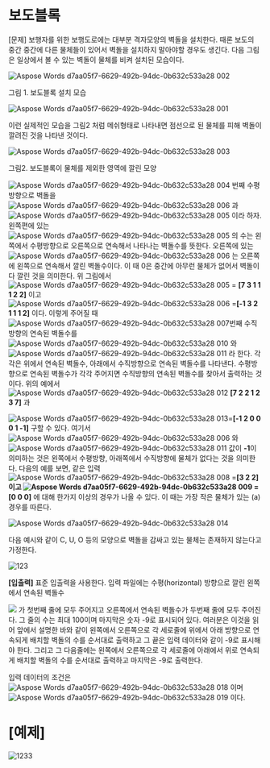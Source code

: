 # 보도블록

[문제] 보행자를 위한 보행도로에는 대부분 격자모양의 벽돌을 설치한다. 때론 보도의 중간 중간에 다른 물체들이 있어서 벽돌을 설치하지 말아야할 경우도 생긴다. 다음 그림은 일상에서 볼 수 있는 벽돌이 물체를 비켜 설치된 모습이다.


![Aspose Words d7aa05f7-6629-492b-94dc-0b632c533a28 002](https://user-images.githubusercontent.com/111568619/192048290-59807051-c6ec-4267-a8e1-fc7689ab34f6.png)

그림 1. 보도블록 설치 모습


![Aspose Words d7aa05f7-6629-492b-94dc-0b632c533a28 001](https://user-images.githubusercontent.com/111568619/192048451-6793a628-306b-4d21-b343-187cb76941fb.png)

이런 실제적인 모습을 그림2 처럼 메쉬형태로 나타내면 점선으로 된 물체를 피해 벽돌이 깔려진 것을 나타낸 것이다.

![Aspose Words d7aa05f7-6629-492b-94dc-0b632c533a28 003](https://user-images.githubusercontent.com/111568619/192048328-038a2b3f-05da-4e18-8dce-c0046b24d73a.png)

그림2. 보도블록이 물체를 제외한 영역에 깔린 모양

![Aspose Words d7aa05f7-6629-492b-94dc-0b632c533a28 004](https://user-images.githubusercontent.com/111568619/192048489-10836098-e0dd-4b38-8afb-f82c7bd39d0f.png)
번째 수평방향으로 벽돌을 ![Aspose Words d7aa05f7-6629-492b-94dc-0b632c533a28 006](https://user-images.githubusercontent.com/111568619/192048620-f0b978ea-d1f7-4f06-8622-42b9e9f057a9.png)
과 ![Aspose Words d7aa05f7-6629-492b-94dc-0b632c533a28 005](https://user-images.githubusercontent.com/111568619/192048637-9e1e5087-c54b-4a4f-ba39-6b56e0acca37.png)
 이라 하자. 왼쪽편에 있는 ![Aspose Words d7aa05f7-6629-492b-94dc-0b632c533a28 005](https://user-images.githubusercontent.com/111568619/192048718-d354b0e8-0936-445a-b12a-e354a2a65de2.png)
 의 수는 왼쪽에서 수평방향으로 오른쪽으로 연속해서 나타나는 벽돌수를 뜻한다. 오른쪽에 있는![Aspose Words d7aa05f7-6629-492b-94dc-0b632c533a28 006](https://user-images.githubusercontent.com/111568619/192048754-2fc0f6f3-56f9-42cd-8d02-3ad2d5932c39.png)
 는 오른쪽에 왼쪽으로 연속해서 깔린 벽돌수이다. 이 때 0은 중간에 아무런 물체가 없어서 벽돌이 다 깔린 것을 의미한다. 위 그림에서 ![Aspose Words d7aa05f7-6629-492b-94dc-0b632c533a28 005](https://user-images.githubusercontent.com/111568619/192049016-0b37e5d1-bac2-47cc-b6dd-4b45bbd49a44.png) = **[7 3 1 1 1 2 2]** 이고 ![Aspose Words d7aa05f7-6629-492b-94dc-0b632c533a28 006](https://user-images.githubusercontent.com/111568619/192049058-90739929-78e1-4421-8961-75d2cd33f69b.png)
 =**[-1 3 2 1 1 1 2]** 이다. 이렇게 주어질 때 
![Aspose Words d7aa05f7-6629-492b-94dc-0b632c533a28 007](https://user-images.githubusercontent.com/111568619/192049146-a2473062-068f-4863-9d24-58cef65fa45d.png)번째 수직방향의 연속된 벽돌수를 ![Aspose Words d7aa05f7-6629-492b-94dc-0b632c533a28 010](https://user-images.githubusercontent.com/111568619/192049202-12f27fca-ef32-4974-b9b8-0112f8ed3847.png) 와 ![Aspose Words d7aa05f7-6629-492b-94dc-0b632c533a28 011](https://user-images.githubusercontent.com/111568619/192049226-8f3d587f-718c-4f63-9c42-09287cf0c8a9.png)
 라 한다. 각각은 위에서 연속된 벽돌수, 아래에서 수직방향으로 연속된 벽돌수를 나타낸다. 수평방향으로 연속된 벽돌수가 각각 주어지면 수직방향의 연속된 벽돌수를 찾아서 출력하는 것이다. 위의 예에서
 ![Aspose Words d7aa05f7-6629-492b-94dc-0b632c533a28 012](https://user-images.githubusercontent.com/111568619/192049444-3337e2e0-8375-4c8c-97ff-6636fafef4ef.png)
 **[7 2 2 1 2 3 7]** 과

![Aspose Words d7aa05f7-6629-492b-94dc-0b632c533a28 013](https://user-images.githubusercontent.com/111568619/192049463-423d062d-c37c-4f23-97bb-192f5c30710f.png)=**[-1 2 0 0 0 1 -1]** 구할 수 있다. 여기서 ![Aspose Words d7aa05f7-6629-492b-94dc-0b632c533a28 006](https://user-images.githubusercontent.com/111568619/192049956-18b324df-9791-4fff-ba77-004898b17074.png)
와 ![Aspose Words d7aa05f7-6629-492b-94dc-0b632c533a28 011](https://user-images.githubusercontent.com/111568619/192049985-19639657-6e7c-42c4-944d-51356a5e8847.png)
 값이 **-1**이 의미하는 것은 왼쪽에서 수평방향, 아래쪽에서 수직방향에 물체가 없다는 것을 의미한다. 다음의 예를 보면, 같은 입력 ![Aspose Words d7aa05f7-6629-492b-94dc-0b632c533a28 008](https://user-images.githubusercontent.com/111568619/192050236-03cefa70-c4d8-4f99-b5ba-85f283ac5403.png)
=**[3 2 2]**이고 ![Aspose Words d7aa05f7-6629-492b-94dc-0b632c533a28 009](https://user-images.githubusercontent.com/111568619/192050266-aa9ed074-0b3f-4c52-9742-6fe13d94a7b0.png)
=**[0 0 0]** 에 대해 한가지 이상의 경우가 나올 수 있다. 이 때는 가장 작은 물체가 있는 (a)경우를 따른다.

![Aspose Words d7aa05f7-6629-492b-94dc-0b632c533a28 014](https://user-images.githubusercontent.com/111568619/192049636-6cb39b4a-26d4-4c41-8031-28b17c7d255d.png)


다음 예시와 같이 C, U, O 등의 모양으로 벽돌을 감싸고 있는 물체는 존재하지 않는다고 가정한다.

![123](https://user-images.githubusercontent.com/111568619/192050633-95fa1f9e-9722-4152-b2a0-3ac61a65919a.png)


**[입출력]** 표준 입출력을 사용한다. 입력 파일에는 수평(horizontal) 방향으로 깔린 왼쪽에서 연속된 벽돌수

![](media/166c6e731dd24ed4218f70556bfc0888.png) 가 첫번째 줄에 모두 주어지고 오른쪽에서 연속된 벽돌수가 두번째 줄에 모두 주어진다. 그 줄의 수는 최대 100이며 마지막은 숫자 -9로 표시되어 있다. 여러분은 이것을 읽어 앞에서 설명한 바와 같이 왼쪽에서 오른쪽으로 각 세로줄에 위에서 아래 방향으로 연속되게 배치할 벽돌의 수를 순서대로 출력하고 그 끝은 입력 데이터와 같이 -9로 표시해야 한다. 그리고 그 다음줄에는 왼쪽에서 오른쪽으로 각 세로줄에 아래에서 위로 연속되게 배치할 벽돌의 수를 순서대로 출력하고 마지막은 -9로 출력한다.

입력 데이터의 조건은 ![Aspose Words d7aa05f7-6629-492b-94dc-0b632c533a28 018](https://user-images.githubusercontent.com/111568619/192050685-5a8eaa3a-8df3-4f59-8c18-7010dcdb94db.png)
 이며 ![Aspose Words d7aa05f7-6629-492b-94dc-0b632c533a28 019](https://user-images.githubusercontent.com/111568619/192050690-a620c8a6-568b-4dda-8782-845fc4fcdcf8.png)
이다.

# [예제]
![1233](https://user-images.githubusercontent.com/111568619/192050564-da69737b-7a2b-45e2-a100-699e711f7818.png)

